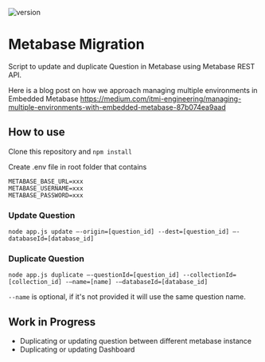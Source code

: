 ![version](https://img.shields.io/github/v/tag/itmi-id/metabase-migration?label=latest%20version)

# Metabase Migration
Script to update and duplicate Question in Metabase using Metabase REST API.

Here is a blog post on how we approach managing multiple environments in Embedded Metabase https://medium.com/itmi-engineering/managing-multiple-environments-with-embedded-metabase-87b074ea9aad

## How to use
Clone this repository and `npm install`

Create .env file in root folder that contains

```
METABASE_BASE_URL=xxx
METABASE_USERNAME=xxx
METABASE_PASSWORD=xxx
```

### Update Question

`node app.js update —-origin=[question_id] --dest=[question_id] —-databaseId=[database_id]`

### Duplicate Question

`node app.js duplicate —-questionId=[question_id] --collectionId=[collection_id] -—name=[name] -—databaseId=[database_id]`

`--name` is optional, if it's not provided it will use the same question name.


## Work in Progress

- Duplicating or updating question between different metabase instance
- Duplicating or updating Dashboard
